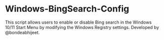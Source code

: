 # Windows-BingSearch-Config
This script allows users to enable or disable Bing search in the Windows 10/11 Start Menu by modifying the Windows Registry settings. Developed by @bondeabhijeet.
